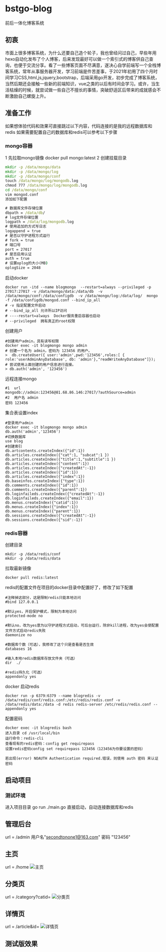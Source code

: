 # bstgo-blog
前后一体化博客系统

## 初衷
市面上很多博客系统，为什么还要自己造个轮子，我也曾经问过自己，早些年用hexo自动化发布了个人博客，后来发现最好可以做一个索引式的博客供自己查询，也便于交流分享。看了一些博客页面不尽满意，遂决心自学前端写一个全栈博客系统，常年从事服务器开发，学习前端是件苦差事，于2021年初用了四个月时间学习CSS,html,js,jquery,bootstrap，后端采用go开发，初步完成了博客系统，当然后期还会接触一些新的前端知识，vue之类的以后有时间会学习。或许，当生活枯燥的时候，就尝试做一些自己不擅长的事情，突破舒适区后带来的成就感会不断激励自己螺旋上升。

## 准备工作
如果想体验代码和效果可直接跳过以下内容，代码连接的是我的远程数据库和redis
如果需要配置自己的数据库和redis可以参考以下步骤
###  mongo容器
1 先拉取mongo镜像
docker pull mongo:latest
2 创建挂载目录
``` cmd
mkdir -p /data/mongo/data
mkdir -p /data/mongo/log
mkdir -p /data/mongo/conf
touch /data/mongo/log/mongodb.log
chmod 777 /data/mongo/log/mongodb.log
cd /data/mongo/conf
vim mongod.conf
添加如下配置
```

``` cmd
# 数据库文件存储位置
dbpath = /data/db/
# log文件存储位置
logpath = /data/log/mongodb.log
# 使用追加的方式写日志
logappend = true
# 是否以守护进程方式运行
# fork = true
# 端口号
port = 27017
# 是否启用认证
auth = true
# 设置oplog的大小(MB)
oplogSize = 2048 
```

启动docker
```
docker run -itd --name blogmongo  --restart=always --privileged -p 27017:27017 -v /data/mongo/data:/data/db  -v /data/mongo/conf:/data/configdb  -v /data/mongo/log:/data/log/  mongo  -f /data/configdb/mongod.conf --bind_ip_all  
# -v 指定配置文件启动
# --bind_ip_all 允许所以IP访问
# ----restart=always  Docker服务重启容器也启动
# --privileged  拥有真正的root权限 
```

创建用户
```
#创建用户admin，具有读写权限
docker exec -it blogmongo mongo admin
# 创建一个名为 admin，密码为 123456 的用户。
>  db.createUser({ user:'admin',pwd:'123456',roles:[ { role:'userAdminAnyDatabase', db: 'admin'},"readWriteAnyDatabase"]});
# 尝试使用上面创建的用户信息进行连接。
> db.auth('admin', '123456')
```
   
远程连接mongo
``` 
#1  url
mongodb://admin:123456@81.68.86.146:27017/?authSource=admin
#2  用户名 admin
密码 123456
```

集合表设置index

```
#登录用户admin
docker exec -it blogmongo mongo admin
db.auth('admin','123456')
#切换数据库
use blog
#创建索引
db.artcontents.createIndex({"id":1})
db.articles.createIndex({"cat":1, "subcat":1 })
db.articles.createIndex({"title":1,"subtitle":1 })
db.articles.createIndex({"content":1})
db.articles.createIndex({"createdAt":-1})
db.articles.createIndex({"id":1})
db.articles.createIndex({"index":1})
db.baseinfos.createIndex({"type":1})
db.comments.createIndex({"id":1})
db.comments.createIndex({"parent":1})
db.loginfaileds.createIndex({"createdAt":-1})
db.loginfaileds.createIndex({"email":1})
db.menus.createIndex({"catid":1})
db.menus.createIndex({"index":1})
db.menus.createIndex({"parent":1})
db.sessions.createIndex({"createdAt":-1})
db.sessions.createIndex({"sid":-1})
```

###  redis容器

创建目录
```
mkdir -p /data/redis/conf
mkdir -p /data/redis/data
```

拉取最新镜像
```
docker pull redis:latest
```

redis的配置文件在项目的docker目录中配置好了，修改了如下配置

```
#注释掉这部分，这是限制redis只能本地访问
#bind 127.0.0.1 

#默认yes，开启保护模式，限制为本地访问
protected-mode no 

#默认no，改为yes意为以守护进程方式启动，可后台运行，除非kill进程，改为yes会使配置文件方式启动redis失败
daemonize no

#数据库个数（可选），我修改了这个只是查看是否生效
databases 16

#输入本地redis数据库存放文件夹（可选）
dir  ./ 

#redis持久化（可选）
appendonly yes 
```

docker 启动redis
```
docker run -p 6379:6379 --name blogredis -v /data/redis/conf/redis.conf:/etc/redis/redis.conf -v /data/redis/data:/data -d redis redis-server /etc/redis/redis.conf --appendonly yes
```

配置密码
```
docker exec -it blogredis bash
进入目录 cd /usr/local/bin
运行命令：redis-cli
查看现有的redis密码：config get requirepass
设置redis密码config set requirepass 123456（123456为你要设置的密码）

若出现(error) NOAUTH Authentication required.错误，则使用 auth 密码 来认证密码
```
## 启动项目
### 测试环境
进入项目目录 go run ./main.go 直接启动，自动连接数据库和redis

## 管理后台
url = /admin
用户名"secondtonone1@163.com"
密码 "123456"

## 主页
url = /home
![主页](./demopic/2.png)
## 分类页
url = /category?catid=
![分类页](./demopic/3.png)
## 详情页
url = /article&id=
![详情页](./demopic/1.png)
## 测试版效果

